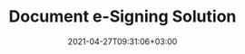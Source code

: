 ---
############################# Static ############################
layout: "product"
date: 2021-04-27T09:31:06+03:00
draft: false

############################# Head ############################
head_title: "Document Signature Solutions & Apps"
head_description: "Sign digital documents and images on any platform using our flexible APIs and app based solutions for programmers and end users"

############################# Header ############################
title: "Document e-Signing Solution"
description: "Sign digital documents and images on any platform using our flexible APIs and app based solutions for programmers and end users‎"

############################# APIs ###############################
apis:
  enable: true

  api:
    # api loop
    - title: "GroupDocs.Signature Cloud APIs Include"
      link: "/signature/family/"
      label: "View All Cloud APIs"
      api_product:
        # api_product loop
        - link: "/signature/curl/"
          img_alt: "GroupDocs.Signature Cloud for cURL"
          image: "/sdk/272x272/groupdocs_signature-for-curl.webp"
          product: "GroupDocs.Signature"
          platform: "cURL"
          content: "Work with cURL RESTful document signature API to add & manipulate different signature types in all popular document formats including PDF, Word, Excel & images."

        # api_product loop
        - link: "/signature/net/"
          img_alt: "GroupDocs.Signature Cloud SDK for .NET"
          image: "/sdk/272x272/groupdocs_signature-for-net.webp"
          product: "GroupDocs.Signature"
          platform: "Cloud SDK for .NET"
          content: "Use e-signature RESTful API easily with .NET SDK to manage digital signature in a number of document formats within .NET applications."

        # api_product loop
        - link: "/signature/java/"
          img_alt: "GroupDocs.Signature Cloud SDK for Java"
          image: "/sdk/272x272/groupdocs_signature-for-java.webp"
          product: "GroupDocs.Signature"
          platform: "Cloud SDK for Java"
          content: "Implement advanced document signing features in your java applications with specially designed document signature SDK for Java."

    # api loop
    - title: "GroupDocs.Signature On Premise APIs Include"
      link: "https://products.groupdocs.com/signature/"
      label: "View All On Premise APIs"
      api_product:
        # api_product loop
        - link: "https://products.groupdocs.com/signature/net/"
          img_alt: "GroupDocs.Signature for .NET"
          image: "/logo/net/groupdocs-signature.png"
          product: "GroupDocs.Signature"
          platform: ".NET"
          content: "Native .NET API to add, search and verify most popular digital signature types to Microsoft Office, PDF, images and various other formats in .NET applications."

        # api_product loop
        - link: "https://products.groupdocs.com/signature/java/"
          img_alt: "GroupDocs.Signature for Java"
          image: "/logo/java/groupdocs-signature.png"
          product: "GroupDocs.Signature"
          platform: "Java"
          content: "Empower Java applications with eSignature capabilities to digitally sign a wide range of documents & images on any operating system with JDK installed."

     # api loop
    - title: "GroupDocs.Signature Cross Platform Apps Include"
      link: "https://products.groupdocs.app/signature/family"
      label: "View All Cross Platform Apps"
      api_product:
        # api_product loop
        - link: "https://products.groupdocs.app/signature/total"
          img_alt: "GroupDocs.Signature Total"
          image: "/logo/app/groupdocs_signature-app.png"
          product: "GroupDocs.Signature"
          platform: "Total"
          content: "Sign Microsoft Word, Excel, PowerPoint, Visio & PDF files with text, image, Barcode or QR-Code."

        # api_product loop
        - link: "https://products.groupdocs.app/signature/docx"
          img_alt: "GroupDocs.Signature DOCX"
          image: "/logo/app/groupdocs_words-app.png"
          product: "GroupDocs.Signature"
          platform: "DOCX"
          content: "Digitally sign Word documents online directly from your browser for free."

        # api_product loop
        - link: "https://products.groupdocs.app/signature/pdf"
          img_alt: "GroupDocs.Signature PDF"
          image: "/logo/app/groupdocs_pdf-app.png"
          product: "GroupDocs.Signature"
          platform: "PDF"
          content: "e-Sign PDF files using text, image or barcode from within any web browser."   

############################# Back to top ###############################
back_to_top:
  enable: true
---